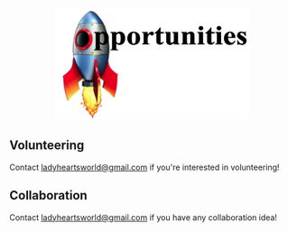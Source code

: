 <p align="center">
<img src="https://github.com/lady-h-world/My_Garden/blob/main/images/cover/opportunities_title.png" width="345" height="200" />
</p>


## Volunteering 

Contact ladyheartsworld@gmail.com if you're interested in volunteering!

## Collaboration

Contact ladyheartsworld@gmail.com if you have any collaboration idea!
